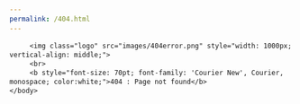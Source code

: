 ```yaml
---
permalink: /404.html
---
```


   <body onclick="update();" vertical-align: middle;>
 
     
         <img class="logo" src="images/404error.png" style="width: 1000px; vertical-align: middle;">
         <br>
         <b style="font-size: 70pt; font-family: 'Courier New', Courier, monospace; color:white;">404 : Page not found</b>
    </body>
